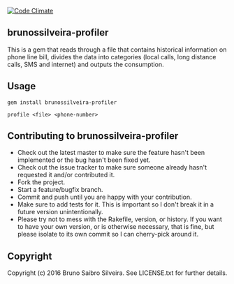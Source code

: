 [![Code Climate](https://codeclimate.com/github/brunossilveira/profiler/badges/gpa.svg)](https://codeclimate.com/github/brunossilveira/profiler)

## brunossilveira-profiler

This is a gem that reads through a file that contains historical information on phone line bill, divides the data into categories (local calls, long distance calls, SMS and internet) and outputs the consumption.

## Usage

`gem install brunossilveira-profiler`

`profile <file> <phone-number>`

## Contributing to brunossilveira-profiler

* Check out the latest master to make sure the feature hasn't been implemented or the bug hasn't been fixed yet.
* Check out the issue tracker to make sure someone already hasn't requested it and/or contributed it.
* Fork the project.
* Start a feature/bugfix branch.
* Commit and push until you are happy with your contribution.
* Make sure to add tests for it. This is important so I don't break it in a future version unintentionally.
* Please try not to mess with the Rakefile, version, or history. If you want to have your own version, or is otherwise necessary, that is fine, but please isolate to its own commit so I can cherry-pick around it.

## Copyright

Copyright (c) 2016 Bruno Saibro Silveira. See LICENSE.txt for
further details.


